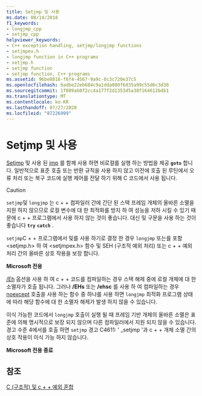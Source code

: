 ```yaml
---
title: Setjmp 및 사용
ms.date: 08/14/2018
f1_keywords:
- longjmp_cpp
- setjmp_cpp
helpviewer_keywords:
- C++ exception handling, setjmp/longjmp functions
- setjmpex.h
- longjmp function in C++ programs
- setjmp.h
- setjmp function
- setjmp function, C++ programs
ms.assetid: 96be8816-f6f4-4567-9a9c-0c3c720e37c5
ms.openlocfilehash: 6adbe22eb684c9a1dda080f6d35a99c55d6c3d30
ms.sourcegitcommit: 1f009ab0f2cc4a177f2d1353d5a38f164612bdb1
ms.translationtype: MT
ms.contentlocale: ko-KR
ms.lasthandoff: 07/27/2020
ms.locfileid: "87226999"
---
```

# <a name="using-setjmp-and-longjmp"></a>Setjmp 및 사용

[Setjmp](../c-runtime-library/reference/setjmp.md) 및 사용 된 [jmp](../c-runtime-library/reference/longjmp.md) 를 함께 사용 하면 비로컬를 실행 하는 방법을 제공 **`goto`** 합니다. 일반적으로 표준 호출 또는 반환 규칙을 사용 하지 않고 이전에 호출 된 루틴에서 오류 처리 또는 복구 코드에 실행 제어를 전달 하기 위해 C 코드에서 사용 됩니다.

> [!CAUTION]
> `setjmp`및 `longjmp` 는 c + + 컴파일러 간에 간단 된 스택 프레임 개체의 올바른 소멸을 지원 하지 않으므로 로컬 변수에 대 한 최적화를 방지 하 여 성능을 저하 시킬 수 있기 때문에 c + + 프로그램에서 사용 하지 않는 것이 좋습니다. 대신 및 구문을 사용 하는 것이 좋습니다 **`try`** **`catch`** .

`setjmp`C + + 프로그램에서 및를 사용 하기로 결정 한 경우 `longjmp` 또는를 포함 \<setjmp.h> 하 여 \<setjmpex.h> 함수 및 SEH (구조적 예외 처리) 또는 c + + 예외 처리 간의 올바른 상호 작용을 보장 합니다.

**Microsoft 전용**

[/Eh](../build/reference/eh-exception-handling-model.md) 옵션을 사용 하 여 c + + 코드를 컴파일하는 경우 스택 해제 중에 로컬 개체에 대 한 소멸자가 호출 됩니다. 그러나 **/EHs** 또는 **/ehsc** 를 사용 하 여 컴파일하는 경우 [noexcept](../cpp/noexcept-cpp.md) 호출을 사용 하는 함수 중 하나를 사용 하면 `longjmp` 최적화 프로그램 상태에 따라 해당 함수에 대 한 소멸자 해제가 발생 하지 않을 수 있습니다.

이식 가능한 코드에서 `longjmp` 호출이 실행 될 때 프레임 기반 개체의 올바른 소멸은 표준에 의해 명시적으로 보장 되지 않으며 다른 컴파일러에서 지원 되지 않을 수 있습니다. 경고 수준 4에서를 호출 하면 `setjmp` 경고 C4611: ' _setjmp '과 c + + 개체 소멸 간의 상호 작용이 이식 가능 하지 않습니다.

**Microsoft 전용 종료**

## <a name="see-also"></a>참조

[C (구조적) 및 c + + 예외 혼합](../cpp/mixing-c-structured-and-cpp-exceptions.md)
